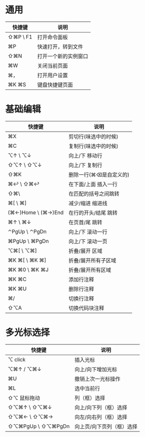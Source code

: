 # 通用

| 快捷键   | 说明                 |
| -------- | -------------------- |
| ⇧⌘P \ F1 | 打开命令面板         |
| ⌘P       | 快速打开，转到文件   |
| ⇧⌘N      | 打开一个新的实例窗口 |
| ⌘W       | 关闭当前页面         |
| ⌘，      | 打开用户设置         |
| ⌘K ⌘S    | 键盘快捷键页面       |



# 基础编辑

| 快捷键               | 说明                   |
| -------------------- | ---------------------- |
| ⌘X                   | 剪切行(味选中的时候)   |
| ⌘C                   | 复制行(味选中的时候)   |
| ⌥↑  \  ⌥↓            | 向上/下 移动行         |
| ⇧⌥↑  \  ⇧⌥↓          | 向上/下 复制行         |
| ⇧⌘K                  | 删除一行(⌘⌫是自定义的) |
| ⌘↩︎  \  ⇧⌘↩︎           | 在下面/上面 插入一行   |
| ⇧⌘\                  | 在匹配的括号之间跳转   |
| ⌘[  \  ⌘]            | 减少/缩进 缩进线       |
| (⌘←)Home  \  (⌘→)End | 在行的开头/结尾 跳转   |
| ⌘↑  \  ⌘↓            | 在页首/尾 跳转         |
| ⌃PgUp  \  ⌃PgDn      | 向上/下 滚动一行       |
| ⌘PgUp  \  ⌘PgDn      | 向上/下 滚动一页       |
| ⌥⌘[  \  ⌥⌘]          | 折叠/展开 区域         |
| ⌘K ⌘[  \  ⌘K ⌘]      | 折叠/展开所有子区域    |
| ⌘K ⌘0  \  ⌘K ⌘J      | 折叠/展开所有区域      |
| ⌘K ⌘C                | 添加行注释             |
| ⌘K ⌘U                | 删除行注释             |
| ⌘/                   | 切换行注释             |
| ⇧⌥A                  | 切换代码块注释         |



# 多光标选择

| 快捷键              | 说明                      |
| ------------------- | ------------------------- |
| ⌥ click             | 插入光标                  |
| ⌥⌘↑  /  ⌥⌘↓         | 向上/向下增加光标         |
| ⌘U                  | 撤销上次一光标操作        |
| ⌘L                  | 选中当前行                |
| ⇧⌥ 鼠标拖动         | 列（框）选择              |
| ⇧⌥⌘↑  \  ⇧⌥⌘↓       | 向上/向下列（框）选择     |
| ⇧⌥⌘←  \  ⇧⌥⌘→       | 向左/向右列（框）选择     |
| ⇧⌥⌘PgUp  \  ⇧⌥⌘PgDn | 向上页/向下页列（框）选择 |

